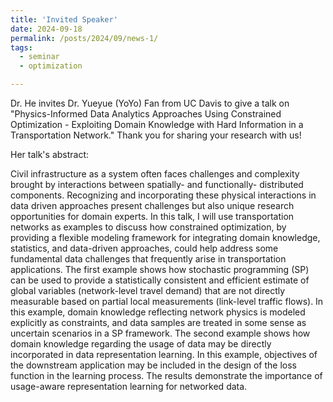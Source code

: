 ```yaml
---
title: 'Invited Speaker'
date: 2024-09-18
permalink: /posts/2024/09/news-1/
tags:
  - seminar
  - optimization

---
```


Dr. He invites Dr. Yueyue (YoYo) Fan from UC Davis to give a talk on "Physics-Informed Data Analytics Approaches Using Constrained Optimization - Exploiting Domain Knowledge with Hard Information in a Transportation Network." Thank you for sharing your research with us!

Her talk's abstract: 

Civil infrastructure as a system often faces challenges and complexity brought by interactions between spatially- and functionally- distributed components.  Recognizing and incorporating these physical interactions in data driven approaches present challenges but also unique research opportunities for domain experts.  In this talk, I will use transportation networks as examples to discuss how constrained optimization, by providing a flexible modeling framework for integrating domain knowledge, statistics, and data-driven approaches, could help address some fundamental data challenges that frequently arise in transportation applications.  The first example shows how stochastic programming (SP) can be used to provide a statistically consistent and efficient estimate of global variables (network-level travel demand) that are not directly measurable based on partial local measurements (link-level traffic flows).  In this example, domain knowledge reflecting network physics is modeled explicitly as constraints, and data samples are treated in some sense as uncertain scenarios in a SP framework.  The second example shows how domain knowledge regarding the usage of data may be directly incorporated in data representation learning.  In this example, objectives of the downstream application may be included in the design of the loss function in the learning process.  The results demonstrate the importance of usage-aware representation learning for networked data.  
